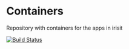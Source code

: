 # Containers

Repository with containers for the apps in irisit


[![Build Status](http://build.v64.ovh/service/jenkins/job/phpmyadmin/badge/icon)](http://build.v64.ovh/service/jenkins/job/phpmyadmin)